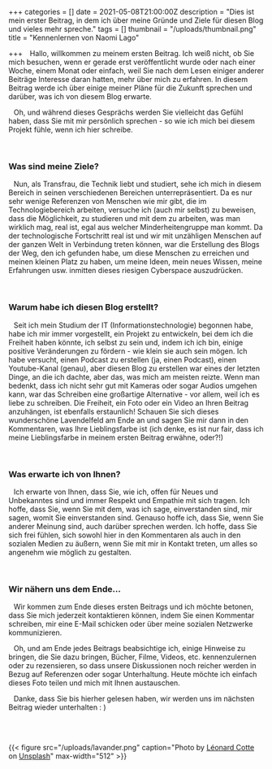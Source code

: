 +++
categories = []
date = 2021-05-08T21:00:00Z
description = "Dies ist mein erster Beitrag, in dem ich über meine Gründe und Ziele für diesen Blog und vieles mehr spreche."
tags = []
thumbnail = "/uploads/thumbnail.png"
title = "Kennenlernen von Naomi Lago"

+++
⠀Hallo, willkommen zu meinem ersten Beitrag. Ich weiß nicht, ob Sie mich besuchen, wenn er gerade erst veröffentlicht wurde oder nach einer Woche, einem Monat oder einfach, weil Sie nach dem Lesen einiger anderer Beiträge Interesse daran hatten, mehr über mich zu erfahren. In diesem Beitrag werde ich über einige meiner Pläne für die Zukunft sprechen und darüber, was ich von diesem Blog erwarte.

⠀Oh, und während dieses Gesprächs werden Sie vielleicht das Gefühl haben, dass Sie mit mir persönlich sprechen - so wie ich mich bei diesem Projekt fühle, wenn ich hier schreibe.

<br />

### Was sind meine Ziele?

⠀Nun, als Transfrau, die Technik liebt und studiert, sehe ich mich in diesem Bereich in seinen verschiedenen Bereichen unterrepräsentiert. Da es nur sehr wenige Referenzen von Menschen wie mir gibt, die im Technologiebereich arbeiten, versuche ich (auch mir selbst) zu beweisen, dass die Möglichkeit, zu studieren und mit dem zu arbeiten, was man wirklich mag, real ist, egal aus welcher Minderheitengruppe man kommt. Da der technologische Fortschritt real ist und wir mit unzähligen Menschen auf der ganzen Welt in Verbindung treten können, war die Erstellung des Blogs der Weg, den ich gefunden habe, um diese Menschen zu erreichen und meinen kleinen Platz zu haben, um meine Ideen, mein neues Wissen, meine Erfahrungen usw. inmitten dieses riesigen Cyberspace auszudrücken.

<br />

### Warum habe ich diesen Blog erstellt?

⠀Seit ich mein Studium der IT (Informationstechnologie) begonnen habe, habe ich mir immer vorgestellt, ein Projekt zu entwickeln, bei dem ich die Freiheit haben könnte, ich selbst zu sein und, indem ich ich bin, einige positive Veränderungen zu fördern - wie klein sie auch sein mögen. Ich habe versucht, einen Podcast zu erstellen (ja, einen Podcast), einen Youtube-Kanal (genau), aber diesen Blog zu erstellen war eines der letzten Dinge, an die ich dachte, aber das, was mich am meisten reizte. Wenn man bedenkt, dass ich nicht sehr gut mit Kameras oder sogar Audios umgehen kann, war das Schreiben eine großartige Alternative - vor allem, weil ich es liebe zu schreiben. Die Freiheit, ein Foto oder ein Video an Ihren Beitrag anzuhängen, ist ebenfalls erstaunlich! Schauen Sie sich dieses wunderschöne Lavendelfeld am Ende an und sagen Sie mir dann in den Kommentaren, was Ihre Lieblingsfarbe ist (ich denke, es ist nur fair, dass ich meine Lieblingsfarbe in meinem ersten Beitrag erwähne, oder?!)

<br />

### Was erwarte ich von Ihnen?

⠀Ich erwarte von Ihnen, dass Sie, wie ich, offen für Neues und Unbekanntes sind und immer Respekt und Empathie mit sich tragen. Ich hoffe, dass Sie, wenn Sie mit dem, was ich sage, einverstanden sind, mir sagen, womit Sie einverstanden sind. Genauso hoffe ich, dass Sie, wenn Sie anderer Meinung sind, auch darüber sprechen werden. Ich hoffe, dass Sie sich frei fühlen, sich sowohl hier in den Kommentaren als auch in den sozialen Medien zu äußern, wenn Sie mit mir in Kontakt treten, um alles so angenehm wie möglich zu gestalten.

<br />

### Wir nähern uns dem Ende...

⠀Wir kommen zum Ende dieses ersten Beitrags und ich möchte betonen, dass Sie mich jederzeit kontaktieren können, indem Sie einen Kommentar schreiben, mir eine E-Mail schicken oder über meine sozialen Netzwerke kommunizieren.

⠀Oh, und am Ende jedes Beitrags beabsichtige ich, einige Hinweise zu bringen, die Sie dazu bringen, Bücher, Filme, Videos, etc. kennenzulernen oder zu rezensieren, so dass unsere Diskussionen noch reicher werden in Bezug auf Referenzen oder sogar Unterhaltung. Heute möchte ich einfach dieses Foto teilen und mich mit Ihnen austauschen.

⠀Danke, dass Sie bis hierher gelesen haben, wir werden uns im nächsten Beitrag wieder unterhalten : )

<br />  
<br />

{{< figure src="/uploads/lavander.png" caption="Photo by [Léonard Cotte](https://unsplash.com/@ettocl?utm_source=unsplash&utm_medium=referral&utm_content=creditCopyText) on [Unsplash](https://unsplash.com/s/photos/purple-flower?utm_source=unsplash&utm_medium=referral&utm_content=creditCopyText)" max-width="512" >}}

<br />

<br />

<br />